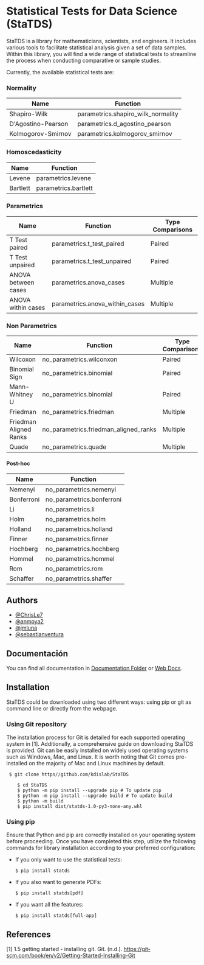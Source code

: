 # Statistical Tests for Data Science (StaTDS)

StaTDS is a library for mathematicians, scientists, and engineers. It includes various tools to facilitate statistical analysis given a set of data samples. Within this library, you will find a wide range of statistical tests to streamline the process when conducting comparative or sample studies.

Currently, the available statistical tests are:

### **Normality**

| Name                        | Function                              |
|-----------------------------|---------------------------------------|
| Shapiro-Wilk                | parametrics.shapiro_wilk_normality    |
| D'Agostino-Pearson          | parametrics.d_agostino_pearson        |
| Kolmogorov-Smirnov          | parametrics.kolmogorov_smirnov        |


### **Homoscedasticity**

| Name                        | Function                              |
|-----------------------------|---------------------------------------|
| Levene                      | parametrics.levene                    |
| Bartlett                    | parametrics.bartlett                  |


### **Parametrics**

| Name                        | Function                              | Type Comparisons |
|-----------------------------|---------------------------------------|------------------|
| T Test paired               | parametrics.t_test_paired             | Paired           |
| T Test unpaired             | parametrics.t_test_unpaired           | Paired           |
| ANOVA between cases         | parametrics.anova_cases               | Multiple         |
| ANOVA within cases          | parametrics.anova_within_cases        | Multiple         |

### **Non Parametrics**

| Name                        | Function                              | Type Comparisons |
|-----------------------------|---------------------------------------|------------------|
| Wilcoxon                    | no_parametrics.wilconxon              | Paired           |
| Binomial Sign               | no_parametrics.binomial               | Paired           |
| Mann-Whitney U              | no_parametrics.binomial               | Paired           |
| Friedman                    | no_parametrics.friedman               | Multiple         |
| Friedman Aligned Ranks      | no_parametrics.friedman_aligned_ranks | Multiple         |
| Quade                       | no_parametrics.quade                  | Multiple         |


#### **Post-hoc**

| Name                        | Function                              |
|-----------------------------|---------------------------------------|
| Nemenyi                     | no_parametrics.nemenyi                |
| Bonferroni                  | no_parametrics.bonferroni             |
| Li                          | no_parametrics.li                     |
| Holm                        | no_parametrics.holm                   |
| Holland                     | no_parametrics.holland                |
| Finner                      | no_parametrics.finner                 |
| Hochberg                    | no_parametrics.hochberg               |
| Hommel                      | no_parametrics.hommel                 |
| Rom                         | no_parametrics.rom                    |
| Schaffer                    | no_parametrics.shaffer                |


## Authors

- [@ChrisLe7](https://www.github.com/ChrisLe7)
- [@anmoya2](https://github.com/anmoya2)
- [@jmluna](https://github.com/jmluna)
- [@sebastianventura](https://github.com/sebastianventura)


## Documentación
You can find all documentation in [Documentation Folder](https://github.com/kdis-lab/StaTDS) or [Web Docs](https://github.com/kdis-lab/StaTDS).


## Installation

StaTDS could be downloaded using two different ways: using pip or git as command line or directly from the webpage. 

### Using Git repository
The installation process for Git is detailed for each supported operating system in [1]. Additionally, a comprehensive guide on downloading StaTDS is provided. Git can be easily installed on widely used operating systems such as Windows, Mac, and Linux. It is worth noting that Git comes pre-installed on the majority of Mac and Linux machines by default.
```
 $ git clone https//github.com/kdislab/StaTDS 
```

```
    $ cd StaTDS
    $ python -m pip install --upgrade pip # To update pip
    $ python -m pip install --upgrade build # To update build
    $ python -m build 
    $ pip install dist/statds-1.0-py3-none-any.whl
```
### Using pip

Ensure that Python and pip are correctly installed on your operating system before proceeding. Once you have completed this step, utilize the following commands for library installation according to your preferred configuration:

- If you only want to use the statistical tests:
    ```shell
    $ pip install statds
    ```
- If you also want to generate PDFs:
    ```shell
    $ pip install statds[pdf]
    ```
- If you want all the features:
    ```shell
    $ pip install statds[full-app]
    ```

## References
[1] 1.5 getting started - installing git. Git. (n.d.). https://git-scm.com/book/en/v2/Getting-Started-Installing-Git 